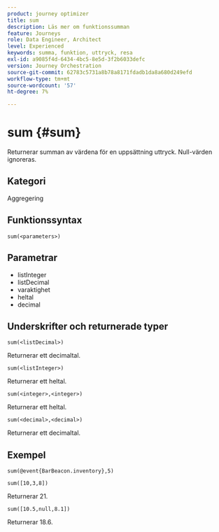 ```yaml
---
product: journey optimizer
title: sum
description: Läs mer om funktionssumman
feature: Journeys
role: Data Engineer, Architect
level: Experienced
keywords: summa, funktion, uttryck, resa
exl-id: a9085f4d-6434-4bc5-8e5d-3f2b6033defc
version: Journey Orchestration
source-git-commit: 62783c5731a8b78a8171fdadb1da8a680d249efd
workflow-type: tm+mt
source-wordcount: '57'
ht-degree: 7%

---
```


# sum {#sum}

Returnerar summan av värdena för en uppsättning uttryck. Null-värden ignoreras.

## Kategori

Aggregering

## Funktionssyntax

`sum(<parameters>)`

## Parametrar

* listInteger
* listDecimal
* varaktighet
* heltal
* decimal

## Underskrifter och returnerade typer

`sum(<listDecimal>)`

Returnerar ett decimaltal.

`sum(<listInteger>)`

Returnerar ett heltal.

`sum(<integer>,<integer>)`

Returnerar ett heltal.

`sum(<decimal>,<decimal>)`

Returnerar ett decimaltal.

## Exempel

`sum(@event{BarBeacon.inventory},5)`

`sum([10,3,8])`

Returnerar 21.

`sum([10.5,null,8.1])`

Returnerar 18.6.
